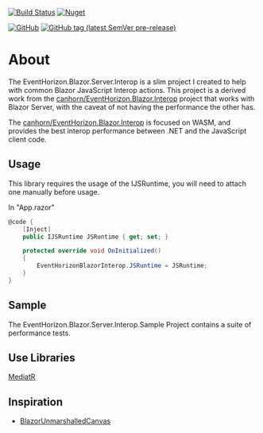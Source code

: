 [![Build Status](https://img.shields.io/endpoint.svg?url=https%3A%2F%2Factions-badge.atrox.dev%2Fcanhorn%2FEventHorizon.Blazor.Server.Interop%2Fbadge%3Fref%3Dmain&style=for-the-badge)](https://actions-badge.atrox.dev/canhorn/EventHorizon.Blazor.Server.Interop/goto?ref=main)
[![Nuget](https://img.shields.io/nuget/vpre/EventHorizon.Blazor.Server.Interop?style=for-the-badge)](https://www.nuget.org/packages/EventHorizon.Blazor.Server.Interop)

[![GitHub](https://img.shields.io/github/license/canhorn/EventHorizon.Blazor.Server.Interop?style=for-the-badge)](https://github.com/canhorn/EventHorizon.Blazor.Server.Interop/blob/main/LICENSE)
[![GitHub tag (latest SemVer pre-release)](https://img.shields.io/github/v/tag/canhorn/EventHorizon.Blazor.Server.Interop?include_prereleases&label=latest%20tag&style=for-the-badge)](https://github.com/canhorn/EventHorizon.Blazor.Server.Interop/tags)

# About

The EventHorizon.Blazor.Server.Interop is a slim project I created to help with common Blazor JavaScript Interop actions. 
This project is a derived work from the <a href="https://github.com/canhorn/EventHorizon.Blazor.Interop">canhorn/EventHorizon.Blazor.Interop</a> project that works with Blazor Server, with the caveat of not having the performance the other has. 

The <a href="https://github.com/canhorn/EventHorizon.Blazor.Interop">canhorn/EventHorizon.Blazor.Interop</a> is focused on WASM, and provides the best interop performance between .NET and the JavaScript client code.

## Usage

This library requires the usage of the IJSRuntime, you will need to attach one manually before usage.

In "App.razor"
~~~ csharp
@code {
    [Inject]
    public IJSRuntime JSRuntime { get; set; }

    protected override void OnInitialized()
    {
        EventHorizonBlazorInterop.JSRuntime = JSRuntime;
    }
}
~~~

## Sample

The EventHorizon.Blazor.Server.Interop.Sample Project contains a suite of performance tests.

## Use Libraries

[MediatR](https://github.com/jbogard/MediatR)

## Inspiration

- [BlazorUnmarshalledCanvas](https://github.com/jhwcn/BlazorUnmarshalledCanvas/blob/master/UmCanvas/Canvas.cs)
